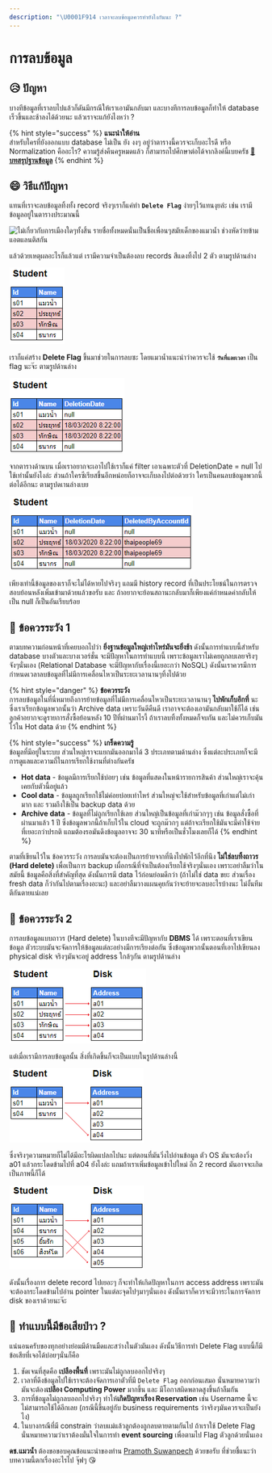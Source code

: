 ```yaml
---
description: "\U0001F914 เวลาจะลบข้อมูลควรทำยังไงกันนะ ?"
---
```


# การลบข้อมูล

## 😥 ปัญหา

บางทีข้อมูลที่เราลบไปแล้วก็ดันมีกรณีให้เราเอามันกลับมา และบางทีการลบข้อมูลก็ทำให้ database เร็วขึ้นและช้าลงได้ด้วยนะ แล้วเราจะแก้ยังไงหว่า ?

{% hint style="success" %}
**แนะนำให้อ่าน**  
สำหรับใครที่ยังออกแบบ database ไม่เป็น ยัง งงๆ อยู่ว่าตารางนี้ควรจะเก็บอะไรดี หรือ Normalization คืออะไร? ความรู้ส่งคืนครูหมดแล้ว ก็สามารถไปศึกษาต่อได้จากลิงค์นี้เบยครัช [👶 **บทสรุปฐานข้อมูล**](https://www.saladpuk.com/beginner-1/database-design)
{% endhint %}

## 😄 วิธีแก้ปัญหา

แทนที่เราจะลบข้อมูลทิ้งทั้ง record จริงๆเราก็แค่ทำ **`Delete Flag`** ง่ายๆไว้แทนงุยล่ะ เช่น เรามีข้อมูลอยู่ในตารางประมาณนี้

![&#xE44;&#xE21;&#xE48;&#xE40;&#xE01;&#xE35;&#xE48;&#xE22;&#xE27;&#xE01;&#xE31;&#xE1A;&#xE01;&#xE32;&#xE23;&#xE40;&#xE21;&#xE37;&#xE2D;&#xE07;&#xE43;&#xE14;&#xE46;&#xE17;&#xE31;&#xE49;&#xE07;&#xE2A;&#xE34;&#xE49;&#xE19; &#xE23;&#xE32;&#xE22;&#xE0A;&#xE37;&#xE48;&#xE2D;&#xE17;&#xE31;&#xE49;&#xE07;&#xE2B;&#xE21;&#xE14;&#xE19;&#xE31;&#xE48;&#xE19;&#xE40;&#xE1B;&#xE47;&#xE19;&#xE0A;&#xE37;&#xE48;&#xE2D;&#xE40;&#xE1E;&#xE37;&#xE48;&#xE2D;&#xE19;&#xE46;&#xE2A;&#xE21;&#xE31;&#xE22;&#xE40;&#xE14;&#xE47;&#xE01;&#xE02;&#xE2D;&#xE07;&#xE41;&#xE21;&#xE27;&#xE19;&#xE49;&#xE33; &#xE0A;&#xE48;&#xE27;&#xE07;&#xE2B;&#xE31;&#xE14;&#xE27;&#xE48;&#xE32;&#xE22;&#xE02;&#xE49;&#xE32;&#xE21;&#xE41;&#xE2D;&#xE15;&#xE41;&#xE25;&#xE19;&#xE15;&#xE34;&#xE2A;&#xE01;&#xE31;&#xE19;](../../.gitbook/assets/db-delete01.png)

แล้วด้วยเหตุผลอะไรก็แล้วแต่ เรามีความจำเป็นต้องลบ records สีแดงทิ้งไป 2 ตัว ตามรูปด้านล่าง

![&#xE01;&#xE47;&#xE1A;&#xE2D;&#xE01;&#xE41;&#xE25;&#xE49;&#xE27;&#xE27;&#xE48;&#xE32;&#xE44;&#xE21;&#xE48;&#xE40;&#xE01;&#xE35;&#xE48;&#xE22;&#xE27;&#xE01;&#xE31;&#xE1A;&#xE01;&#xE32;&#xE23;&#xE40;&#xE21;&#xE37;&#xE2D;&#xE07;&#xE44;&#xE07;](../../.gitbook/assets/db-delete02.png)

เราก็แค่สร้าง **Delete Flag** ขึ้นมาช่วยในการลบซะ โดยแมวน้ำแนะนำว่าควรจะใช้ **`วันที่และเวลา`** เป็น flag นะจ๊ะ ตามรูปด้านล่าง

![Delete Flag &#xE08;&#xE30;&#xE15;&#xE49;&#xE2D;&#xE07;&#xE40;&#xE1B;&#xE47;&#xE19; nullable &#xE19;&#xE30;&#xE08;&#xE4A;&#xE30;](../../.gitbook/assets/db-delete03.png)

จากตารางด้านบน เมื่อเราอยากจะเอาไปใช้เราก็แค่ filter เอาเฉพาะตัวที่ DeletionDate = null ไปใช้เท่านั้นยังไงล่ะ ส่วนถ้าใครซีเรียสขึ้นอีกหน่อยก็อาจจะเก็บลงไปต่อด้วยว่า ใครเป็นคนลบข้อมูลพวกนี้ต่อได้อีกนะ ตามรูปดเานล่างเบย

![](../../.gitbook/assets/db-delete04.png)

เพียงเท่านี้ข้อมูลของเราก็จะไม่ได้หายไปจริงๆ แถมมี history record ที่เป็นประโยชน์ในการตรวจสอบย้อนหลังเพิ่มเข้ามาด้วยแล้วขอรับ และ ถ้าอยากจะย้อนสถานะกลับมาก็เพียงแค่กำหนดค่ากลับให้เป็น null ก็เป็นอันเรียบร้อย

## 🤕 ข้อควรระวัง 1

ตามบทความก่อนหน้าที่เคยบอกไปว่า **ยิ่งฐานข้อมูลใหญ่เท่าไหร่มันจะยิ่งช้า** ดังนั้นการทำแบบนี้สำหรับ database บางตัวและบางเวอร์ชั่น จะมีปัญหาในการทำแบบนี้ เพราะข้อมูลเราไม่เคยถูกลบเลยจริงๆจังๆนั่นเอง \(Relational Database จะมีปัญหากับเรื่องนี้เยอะกว่า NoSQL\) ดังนั้นเราควรมีการกำหนดเวลาลบข้อมูลที่ไม่มีการเคลื่อนไหวเป็นระยะเวลานานๆทิ้งไปด้วย

{% hint style="danger" %}
**ข้อควรระวัง**  
การลบข้อมูลในที่นี่หมายถึงการย้ายข้อมูลที่ไม่มีการเคลื่อนไหวเป็นระยะเวลานานๆ **ไปพักเก็บอีกที่** นะ ซึ่งเราเรียกข้อมูลพวกนั้นว่า Archive data เพราะวันดีคืนดี เราอาจจะต้องเอามันกลับมาใช้ก็ได้ เช่น ลูกค้าอยากจะดูรายการสั่งซื้อย้อนหลัง 10 ปีที่ผ่านมาไรงี้ ถ้าเราลบทิ้งทั้งหมดก็จบกัน และไม่ควรเก็บมันไว้ใน Hot data ด้วย
{% endhint %}

{% hint style="success" %}
**เกร็ดความรู้**  
ข้อมูลที่มีอยู่ในระบบ ส่วนใหญ่เราจะแยกมันออกมาได้ 3 ประเภทตามด้านล่าง ซึ่งแต่ละประเภทก็จะมีการดูแลและความถี่ในการเรียกใช้งานที่ต่างกันครัช

* **Hot data** - ข้อมูลมีการเรียกใช้บ่อยๆ เช่น ข้อมูลที่แสดงในหน้ารายการสินค้า ส่วนใหญ่เราจะคุ้นเคยกับตัวนี้อยู่แล้ว
* **Cool data** - ข้อมูลถูกเรียกใช้ไม่ค่อยบ่อยเท่าไหร่ ส่วนใหญ่จะใช้สำหรับข้อมูลที่เก่าแต่ไม่เก่ามาก และ รวมถึงใช้เป็น backup data ด้วย
* **Archive data** - ข้อมูลที่ไม่ถูกเรียกใช้เลย ส่วนใหญ่เป็นข้อมูลที่เก่าม๊วกๆๆ เช่น ข้อมูลสั่งซื้อที่ผ่านมาแล้ว 1 ปี ซึ่งข้อมูลพวกนี้ถ้าเก็บไว้ใน cloud จะถูกม๊วกๆ แต่ถ้าจะเรียกใช้มันจะมีค่าใช้จ่ายที่เยอะกว่าปรกติ แถมต้องรอมันดึงข้อมูลอาจจะ 30 นาทีหรือเป็นชั่วโมงเลยก็ได้
{% endhint %}

ตามที่เขียนไว้ใน ข้อควรระวัง การลบมันจะต้องเป็นการย้ายจากที่นึงไปพักไว้อีกที่นึง **ไม่ใช่ลบทิ้งถาวร \(Hard delete\)** เพื่อเป็นการ backup เผื่อกรณีที่จำเป็นต้องเรียกใช้จริงๆนั่นเอง เพราะอย่าลืมว่าในสมัยนี้ ข้อมูลคือสิ่งที่สำคัญที่สุด ดังนั้นการมี data ไว้ก่อนย่อมดีกว่า \(ถ้าไม่ใช่ data ขยะ ส่วนเรื่อง fresh data ก็ว่ากันไปตามเรื่องอะนะ\) และอย่าลืมวางแผนคุยกันว่าจะย้ายจะลบอะไรบ้างนะ ไม่งั้นทีมตีกันตายแน่เลย

## 🤕 ข้อควรระวัง 2

การลบข้อมูลแบบถาวร \(Hard delete\) ในบางทีจะมีปัญหากับ **DBMS** ได้ เพราะตอนที่เราเขียนข้อมูล ตัวระบบมันจะจัดการให้ข้อมูลแต่ละอย่างมีการเรียงต่อกัน ซึ่งข้อมูลพวกนั้นตอนที่เอาไปเขียนลง physical disk จริงๆมันจะอยู่ address ใกล้ๆกัน ตามรูปด้านล่าง

![](../../.gitbook/assets/db-delete05.png)

แต่เมื่อเรามีการลบข้อมูลนั้น สิ่งที่เกิดขึ้นก็จะเป็นแบบในรูปด้านล่างนี้

![](../../.gitbook/assets/db-delete06.png)

ซึ่งจริงๆความหมายก็ไม่ได้มีอะไรผิดแปลกไปนะ แต่ตอนที่มันวิ่งไปอ่านข้อมูล ตัว OS มันจะต้องวิ่ง a01 แล้วกระโดดข้ามไปที่ a04 ยังไงล่ะ แถมถ้าเราเพิ่มข้อมูลเข้าไปใหม่ อีก 2 record มันอาจจะเกิดเป็นภาพนี้ก็ได้

![](../../.gitbook/assets/db-delete07.png)

ดังนั้นเรื่องการ delete record ไปเยอะๆ ก็จะทำให้เกิดปัญหาในการ access address เพราะมันจะต้องกระโดดข้ามไปอ่าน pointer ในแต่ละจุดไปๆมาๆนั่นเอง ดังนั้นเราก็ควรจะมีวาระในการจัดการ disk ของเราด้วยนะจ๊ะ

## 🤔 ทำแบบนี้มีข้อเสียป่าว ?

แน่นอนครับของทุกอย่างย่อมมีด้านมืดและสว่างในตัวมันเอง ดังนั้นวิธีการทำ Delete Flag แบบนี้ก็มีข้อเสียที่เจอได้บ่อยๆนั่นก็คือ

1. ชัดเจนที่สุดคือ **เปลืองพื้นที่** เพราะมันไม่ถูกลบออกไปจริงๆ
2. เวลาที่ดึงข้อมูลไปใช้เราจะต้องจัดการเอาตัวที่มี `Delete Flag` ออกก่อนเสมอ นั่นหมายความว่ามันจะต้อง**เปลือง Computing Power** มากขึ้น และ มีโอกาสผิดพลาดสูงขึ้นถ้าลืมกัน
3. การที่ข้อมูลไม่ถูกลบออกไปจริงๆ ทำให้**เกิดปัญหาเรื่อง Reservation** เช่น Username นี้จะไม่สามารถใช้ได้อีกเลย \(กรณีนี้ขึ้นอยู่กับ business requirements ว่าจริงๆมันควรจะเป็นยังไง\)
4. ในบางกรณีที่มี constrain ว่าลบแม่แล้วลูกต้องถูกลบตายตามกันไป ถ้าเราใช้ Delete Flag นั่นหมายความว่าเราต้องมั่นใจในการทำ **event sourcing** เพื่อตามไป Flag ตัวลูกด้วยนั่นเอง

**ดช.แมวน้ำ** ต้องขอขอบคุณข้อแนะนำของท่าน  [Pramoth Suwanpech](https://www.facebook.com/pramoth.suwanpech?comment_id=Y29tbWVudDoyOTk5ODc2ODMzMzY2Mzg2XzMwMDEyNzgxNzk4OTI5MTg%3D) ด้วยขอรับ ที่ช่วยชี้แนะว่าบทความนี้ตกเรื่องอะไรไป จุ๊ฟๆ 😘



